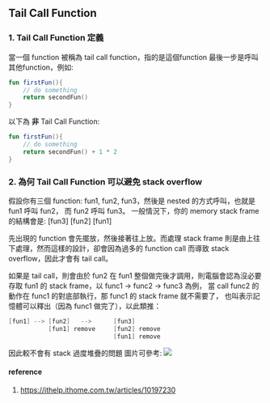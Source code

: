 ## Tail Call Function

### 1. Tail Call Function 定義
當一個 function 被稱為 tail call function，指的是這個function 最後一步是呼叫其他function，例如:
```kotlin
fun firstFun(){
    // do something
    return secondFun()
}
```

以下為 **非** Tail Call Function:
```kotlin
fun firstFun(){
    // do something
    return secondFun() + 1 * 2
}
```


### 2. 為何 Tail Call Function 可以避免 stack overflow
假設你有三個 function: fun1, fun2, fun3，然後是 nested 的方式呼叫，也就是
fun1 呼叫 fun2， 而 fun2 呼叫 fun3。
一般情況下，你的 memory stack frame 的結構會是:
[fun3]
[fun2]
[fun1]

先出現的 function 會先擺放，然後接著往上放。而處理 stack frame 則是由上往下處理，然而這樣的設計，卻會因為過多的 function call 而導致 stack overflow，因此才會有 tail call。

如果是 tail call，則會由於 fun2 在 fun1 整個做完後才調用，則電腦會認為沒必要存取 fun1 的 stack frame，以 func1 -> func2 -> func3 為例，
當 call func2 的動作在 func1 的對底部執行，那 func1 的 stack frame 就不需要了，
也叫表示記憶體可以釋出（因為 func1 做完了），以此類推：
```kotlin
[fun1] --> [fun2]   -->      [fun3]
           [fun1] remove     [fun2] remove
                             [fun1] remove
```
因此較不會有 stack 過度堆疊的問題
圖片可參考:
<img src="https://i.imgur.com/ybO5suT.jpg">

#### reference
1. https://ithelp.ithome.com.tw/articles/10197230
